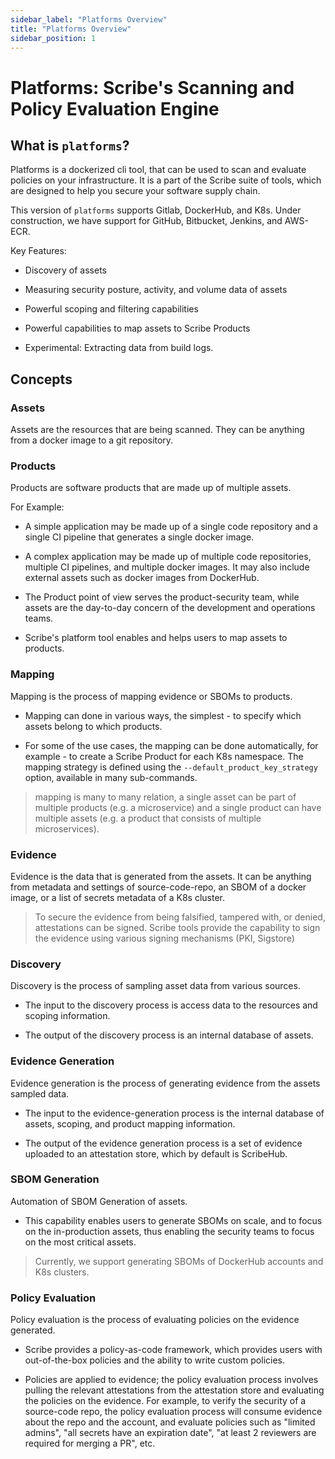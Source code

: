 ```yaml
---
sidebar_label: "Platforms Overview"
title: "Platforms Overview"
sidebar_position: 1
---
```


# Platforms: Scribe's Scanning and Policy Evaluation Engine

## What is `platforms`?
Platforms is a dockerized cli tool, that can be used to scan and evaluate policies on your infrastructure. It is a part of the Scribe suite of tools, which are designed to help you secure your software supply chain.

This version of `platforms` supports Gitlab, DockerHub, and K8s. Under construction, we have support for GitHub, Bitbucket, Jenkins, and AWS-ECR.

Key Features:

* Discovery of assets

* Measuring security posture, activity,
and volume data of assets

* Powerful scoping and filtering capabilities

* Powerful capabilities to map assets to Scribe Products

* Experimental: Extracting data from build logs.

## Concepts

### Assets

Assets are the resources that are being scanned. They can be anything from a docker image to a git repository.

### Products

Products are software products that are made up of multiple assets. 

For Example:

* A simple application may be made up of a single code repository and a single CI pipeline that generates a single docker image.

* A complex application may be made up of multiple code repositories, multiple CI pipelines, and multiple docker images. It may also include external assets such as docker images from DockerHub.

* The Product point of view serves the product-security team, while assets are the day-to-day concern of the development and operations teams.

* Scribe's platform tool enables and helps users to map assets to products.

### Mapping
Mapping is the process of mapping evidence or SBOMs to products.

* Mapping can done in various ways, the simplest - to specify which assets belong to which products.

* For some of the use cases, the mapping can be done automatically, for example - to create a Scribe Product for each K8s namespace. The mapping strategy is defined using the `--default_product_key_strategy` option, available in many sub-commands.

> mapping is many to many relation, a single asset can be part of multiple products (e.g. a microservice) and a single product can have multiple assets (e.g. a product that consists of multiple microservices).

### Evidence

Evidence is the data that is generated from the assets. It can be anything from metadata and settings of source-code-repo, an SBOM of a docker image, or a list of secrets metadata of a K8s cluster.

> To secure the evidence from being falsified, tampered with, or denied, attestations can be signed. Scribe tools provide the capability to sign the evidence using various signing mechanisms (PKI, Sigstore)

### Discovery

Discovery is the process of sampling asset data from various sources.

* The input to the discovery process is access data to the resources and scoping information.

* The output of the discovery process is an internal database of assets.

### Evidence Generation

Evidence generation is the process of generating evidence from the assets sampled data. 

* The input to the evidence-generation process is the internal database of assets, scoping, and product mapping information.

* The output of the evidence generation process is a set of evidence uploaded to an attestation store, which by default is ScribeHub.

### SBOM Generation

Automation of SBOM Generation of assets.

* This capability enables users to generate SBOMs on scale, and to focus on the in-production assets, thus enabling the security teams to focus on the most critical assets.

> Currently, we support generating SBOMs of DockerHub accounts and K8s clusters.


### Policy Evaluation

Policy evaluation is the process of evaluating policies on the evidence generated.

* Scribe provides a policy-as-code framework, which provides users with out-of-the-box policies and the ability to write custom policies.

* Policies are applied to evidence; the policy evaluation process involves pulling the relevant attestations from the attestation store and evaluating the policies on the evidence. For example, to verify the security of a source-code repo, the policy evaluation process will consume evidence about the repo and the account, and evaluate policies such as "limited admins", "all secrets have an expiration date", "at least 2 reviewers are required for merging a PR", etc.
